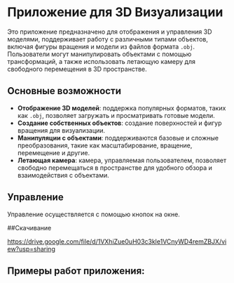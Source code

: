 # Приложение для 3D Визуализации

Это приложение предназначено для отображения и управления 3D моделями, поддерживает работу с различными типами объектов, включая фигуры вращения и модели из файлов формата `.obj`. Пользователи могут манипулировать объектами с помощью трансформаций, а также использовать летающую камеру для свободного перемещения в 3D пространстве.

## Основные возможности

- **Отображение 3D моделей**: поддержка популярных форматов, таких как `.obj`, позволяет загружать и просматривать готовые модели.
- **Создание собственных объектов**: создание поверхностей и фигур вращения для визуализации.
- **Манипуляции с объектами**: поддерживаются базовые и сложные преобразования, такие как масштабирование, вращение, перемещение и другие.
- **Летающая камера**: камера, управляемая пользователем, позволяет свободно перемещаться в пространстве для удобного обзора и взаимодействия с объектами.

## Управление

Управление осуществляется с помощью кнопок на окне.

##Скачивание

https://drive.google.com/file/d/1VXhiZue0uH03c3kle1VCnyWD4remZBJX/view?usp=sharing

## Примеры работ приложения:

